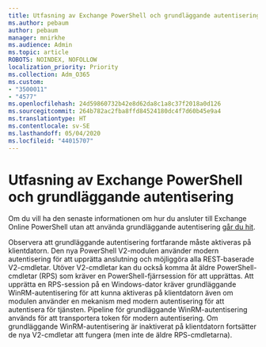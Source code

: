 ```yaml
---
title: Utfasning av Exchange PowerShell och grundläggande autentisering
ms.author: pebaum
author: pebaum
manager: mnirkhe
ms.audience: Admin
ms.topic: article
ROBOTS: NOINDEX, NOFOLLOW
localization_priority: Priority
ms.collection: Adm_O365
ms.custom:
- "3500011"
- "4577"
ms.openlocfilehash: 24d59860732b42e8d62da8c1a8c37f2018a0d126
ms.sourcegitcommit: 264b782ac2fba8ffd84524180dc4f7d60b45e9a4
ms.translationtype: HT
ms.contentlocale: sv-SE
ms.lasthandoff: 05/04/2020
ms.locfileid: "44015707"
---
```

# <a name="exchange-powershell-and-basic-authentication-deprecation"></a>Utfasning av Exchange PowerShell och grundläggande autentisering

Om du vill ha den senaste informationen om hur du ansluter till Exchange Online PowerShell utan att använda grundläggande autentisering [går du hit](https://aka.ms/psbasicauth).

Observera att grundläggande autentisering fortfarande måste aktiveras på klientdatorn.
Den nya PowerShell V2-modulen använder modern autentisering för att upprätta anslutning och möjliggöra alla REST-baserade V2-cmdletar. Utöver V2-cmdletar kan du också komma åt äldre PowerShell-cmdletar (RPS) som kräver en PowerShell-fjärrsession för att upprättas. Att upprätta en RPS-session på en Windows-dator kräver grundläggande WinRM-autentisering för att kunna aktiveras på klientdatorn även om modulen använder en mekanism med modern autentisering för att autentisera för tjänsten. Pipeline för grundläggande WinRM-autentisering används för att transportera token för modern autentisering. Om grundläggande WinRM-autentisering är inaktiverat på klientdatorn fortsätter de nya V2-cmdletar att fungera (men inte de äldre RPS-cmdletarna).
